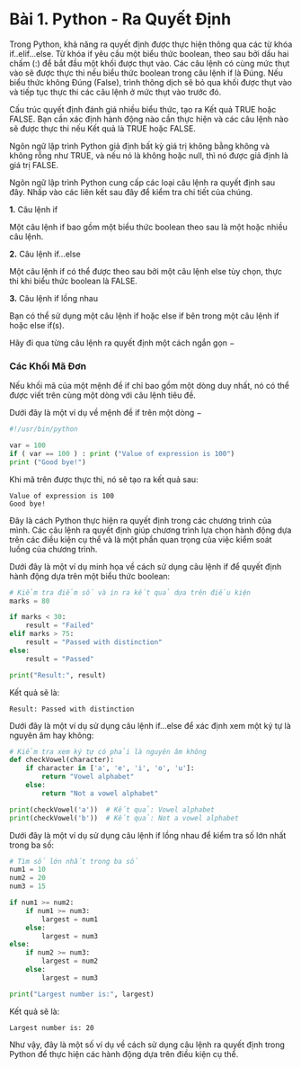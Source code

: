 # Bài 1. Python - Ra Quyết Định

Trong Python, khả năng ra quyết định được thực hiện thông qua các từ khóa if..elif...else. Từ khóa if yêu cầu một biểu thức boolean, theo sau bởi dấu hai chấm (:) để bắt đầu một khối được thụt vào. Các câu lệnh có cùng mức thụt vào sẽ được thực thi nếu biểu thức boolean trong câu lệnh if là Đúng. Nếu biểu thức không Đúng (False), trình thông dịch sẽ bỏ qua khối được thụt vào và tiếp tục thực thi các câu lệnh ở mức thụt vào trước đó.

Cấu trúc quyết định đánh giá nhiều biểu thức, tạo ra Kết quả TRUE hoặc FALSE. Bạn cần xác định hành động nào cần thực hiện và các câu lệnh nào sẽ được thực thi nếu Kết quả là TRUE hoặc FALSE.


Ngôn ngữ lập trình Python giả định bất kỳ giá trị không bằng không và không rỗng như TRUE, và nếu nó là không hoặc null, thì nó được giả định là giá trị FALSE.

Ngôn ngữ lập trình Python cung cấp các loại câu lệnh ra quyết định sau đây. Nhấp vào các liên kết sau đây để kiểm tra chi tiết của chúng.

**1.** Câu lệnh if

   Một câu lệnh if bao gồm một biểu thức boolean theo sau là một hoặc nhiều câu lệnh.

**2.** Câu lệnh if...else

   Một câu lệnh if có thể được theo sau bởi một câu lệnh else tùy chọn, thực thi khi biểu thức boolean là FALSE.

**3.** Câu lệnh if lồng nhau

   Bạn có thể sử dụng một câu lệnh if hoặc else if bên trong một câu lệnh if hoặc else if(s).

Hãy đi qua từng câu lệnh ra quyết định một cách ngắn gọn −

### Các Khối Mã Đơn

Nếu khối mã của một mệnh đề if chỉ bao gồm một dòng duy nhất, nó có thể được viết trên cùng một dòng với câu lệnh tiêu đề.

Dưới đây là một ví dụ về mệnh đề if trên một dòng −

```python
#!/usr/bin/python

var = 100
if ( var == 100 ) : print ("Value of expression is 100")
print ("Good bye!")
```

Khi mã trên được thực thi, nó sẽ tạo ra kết quả sau:

```
Value of expression is 100
Good bye!
```

Đây là cách Python thực hiện ra quyết định trong các chương trình của mình. Các câu lệnh ra quyết định giúp chương trình lựa chọn hành động dựa trên các điều kiện cụ thể và là một phần quan trọng của việc kiểm soát luồng của chương trình.

Dưới đây là một ví dụ minh họa về cách sử dụng câu lệnh if để quyết định hành động dựa trên một biểu thức boolean:

```python
# Kiểm tra điểm số và in ra kết quả dựa trên điều kiện
marks = 80

if marks < 30:
    result = "Failed"
elif marks > 75:
    result = "Passed with distinction"
else:
    result = "Passed"

print("Result:", result)
```

Kết quả sẽ là:

```
Result: Passed with distinction
```

Dưới đây là một ví dụ sử dụng câu lệnh if...else để xác định xem một ký tự là nguyên âm hay không:

```python
# Kiểm tra xem ký tự có phải là nguyên âm không
def checkVowel(character):
    if character in ['a', 'e', 'i', 'o', 'u']:
        return "Vowel alphabet"
    else:
        return "Not a vowel alphabet"

print(checkVowel('a'))  # Kết quả: Vowel alphabet
print(checkVowel('b'))  # Kết quả: Not a vowel alphabet
```

Dưới đây là một ví dụ sử dụng câu lệnh if lồng nhau để kiểm tra số lớn nhất trong ba số:

```python
# Tìm số lớn nhất trong ba số
num1 = 10
num2 = 20
num3 = 15

if num1 >= num2:
    if num1 >= num3:
        largest = num1
    else:
        largest = num3
else:
    if num2 >= num3:
        largest = num2
    else:
        largest = num3

print("Largest number is:", largest)
```

Kết quả sẽ là:

```
Largest number is: 20
```

Như vậy, đây là một số ví dụ về cách sử dụng câu lệnh ra quyết định trong Python để thực hiện các hành động dựa trên điều kiện cụ thể.
